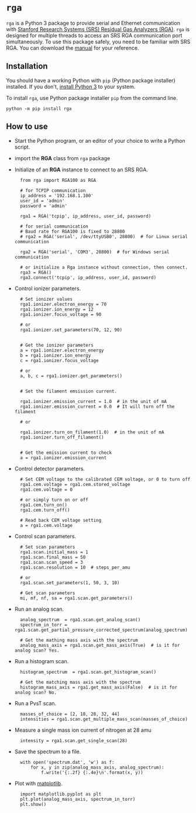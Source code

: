 # `rga`

`rga` is a Python 3 package to provide serial and Ethernet communication with 
[Stanford Research Systems (SRS) Residual Gas Analyzers (RGA)](https://thinksrs.com/products/rga.html).
`rga` is designed for multiple threads to access an SRS RGA communication port simultaneously.
To use this package safely, you need to be familiar with SRS RGA. You can download the 
[manual](https://thinksrs.com/downloads/pdfs/manuals/RGAm.pdf) for your reference. 

## Installation
You should have a working Python with `pip` (Python package installer) installed. If you don't, 
[install Python 3](https://realpython.com/installing-python/) to your system.
 
To install `rga`, use Python package installer `pip` from the command line.    

    python -m pip install rga 

## How to use
* Start the Python program, or an editor of your choice to write a Python script.
* import the **RGA** class from `rga` package
* Initialize of an **RGA** instance to connect to an SRS RGA.   
    
        from rga import RGA100 as RGA
        
        # for TCPIP communication
        ip_address = '192.168.1.100'
        user_id = 'admin'
        password = 'admin'
            
        rga1 = RGA('tcpip', ip_address, user_id, password)
        
        # for serial communication
        # Baud rate for RGA100 is fixed to 28800   
        # rga2 = RGA('serial', /dev/ttyUSB0', 28800)  # for Linux serial communication
        
        rga2 = RGA('serial', 'COM3', 28800)  # for Windows serial communication
                    
        # or initialize a Rga instance without connection, then connect.
        rga3 = RGA()
        rga3.connect('tcpip', ip_address, user_id, password)
        
* Control ionizer parameters.
 
        # Set ionizer values        
        rga1.ionizer.electron_energy = 70
        rga1.ionizer.ion_energy = 12
        rga1.ionizer.focus_voltage = 90
        
        # or                
        rga1.ionizer.set_parameters(70, 12, 90)                
         
         
        # Get the ionizer parameters        
        a = rga1.ionizer.electron_energy
        b = rga1.ionizer.ion_energy
        c = rga1.ionizer.focus_voltage
        
        # or        
        a, b, c = rga1.ionizer.get_parameters()
        
                
        # Set the filament emsission current.
         
        rga1.ionizer.emission_current = 1.0  # in the unit of mA
        rga1.ionizer.emission_current = 0.0  # It will turn off the filament
        
        # or 
        
        rga1.ionizer.turn_on_filament(1.0)  # in the unit of mA
        rga1.ionizer.turn_off_filament()
        
        
        # Get the emission current to check         
        a = rga1.ionizer.emission_current
        
* Control detector parameters.        

        # Set CEM voltage to the calibrated CEM voltage, or 0 to turn off
        rga1.cem.voltage = rga1.cem.stored_voltage
        rga1.cem.voltage = 0  
        
        # or simply turn on or off  
        rga1.cem.turn_on()
        rga1.cem.turn_off()
        
        # Read back CEM voltage setting
        a = rga1.cem.voltage
        
* Control scan parameters.
 
        # Set scan parameters
        rga1.scan.initial_mass = 1
        rga1.scan.final_mass = 50
        rga1.scan.scan_speed = 3 
        rga1.scan.resolution = 10  # steps_per_amu
        
        # or
        rga1.scan.set_parameters(1, 50, 3, 10)
        
        # Get scan parameters
        mi, mf, nf, sa = rga1.scan.get_parameters()

* Run an analog scan.

        analog_spectrum  = rga1.scan.get_analog_scan()
        spectrum_in_torr = rga1.scan.get_partial_pressure_corrected_spectrum(analog_spectrum)
          
        # Get the mathing mass axis with the spectrum 
        analog_mass_axis = rga1.scan.get_mass_axis(True)  # is it for analog scan? Yes.

* Run a histogram scan.

        histogram_spectrum  = rga1.scan.get_histogram_scan()
        
        # Get the matching mass axis with the spectrum 
        histogram_mass_axis = rga1.get_mass_axis(False)  # is it for analog scan? No.

* Run a PvsT scan.

        masses_of_choice = [2, 18, 28, 32, 44]
        intensities = rga1.scan.get_multiple_mass_scan(masses_of_choice)

* Measure a single mass ion current of nitrogen at 28 amu

        intensity = rga1.scan.get_single_scan(28)
        
* Save the spectrum to a file.

        with open('spectrum.dat', 'w') as f:
            for x, y in zip(analog_mass_axis, analog_spectrum):
                f.write('{:.2f} {:.4e}\n'.format(x, y))

* Plot with [matplotlib](https://matplotlib.org/stable/users/getting_started/).

        import matplotlib.pyplot as plt
        plt.plot(analog_mass_axis, spectrum_in_torr)
        plt.show()

